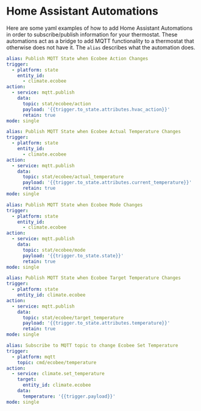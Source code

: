 # Home Assistant Automations

Here are some yaml examples of how to add Home Assistant Automations in order to subscribe/publish information for your thermostat. These automations act as a bridge to add MQTT functionality to a thermostat that otherwise does not have it. The `alias` describes what the automation does.

```yaml
alias: Publish MQTT State when Ecobee Action Changes
trigger:
  - platform: state
    entity_id:
      - climate.ecobee
action:
  - service: mqtt.publish
    data:
      topic: stat/ecobee/action
      payload: '{{trigger.to_state.attributes.hvac_action}}'
      retain: true
mode: single
```

```yaml
alias: Publish MQTT State when Ecobee Actual Temperature Changes
trigger:
  - platform: state
    entity_id:
      - climate.ecobee
action:
  - service: mqtt.publish
    data:
      topic: stat/ecobee/actual_temperature
      payload: '{{trigger.to_state.attributes.current_temperature}}'
      retain: true
mode: single
```

```yaml
alias: Publish MQTT State when Ecobee Mode Changes
trigger:
  - platform: state
    entity_id:
      - climate.ecobee
action:
  - service: mqtt.publish
    data:
      topic: stat/ecobee/mode
      payload: '{{trigger.to_state.state}}'
      retain: true
mode: single
```

```yaml
alias: Publish MQTT State when Ecobee Target Temperature Changes
trigger:
  - platform: state
    entity_id: climate.ecobee
action:
  - service: mqtt.publish
    data:
      topic: stat/ecobee/target_temperature
      payload: '{{trigger.to_state.attributes.temperature}}'
      retain: true
mode: single
```

```yaml
alias: Subscribe to MQTT topic to change Ecobee Set Temperature
trigger:
  - platform: mqtt
    topic: cmd/ecobee/temperature
action:
  - service: climate.set_temperature
    target:
      entity_id: climate.ecobee
    data:
      temperature: '{{trigger.payload}}'
mode: single
```
